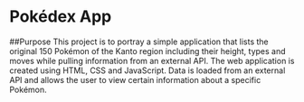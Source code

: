 # Pokédex App

##Purpose
This project is to portray a simple application that lists the original 150 Pokémon of the Kanto region including their height, types and moves while pulling information from an external API.
The web application is created using HTML, CSS and JavaScript. Data is loaded from an external API and allows the user to view certain information about a specific Pokémon. 

